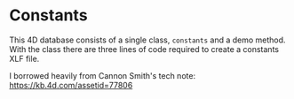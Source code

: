 # Constants

This 4D database consists of a single class, `constants` and a demo method. With the class there are three lines of code required to create a constants XLF file. 

I borrowed heavily from Cannon Smith's tech note: https://kb.4d.com/assetid=77806
